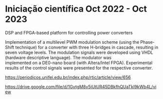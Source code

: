 # Iniciação científica Oct 2022 - Oct 2023
 DSP and FPGA-based platform for controlling power converters

 Implementation of a multilevel PWM modulation scheme (using the Phase-Shift technique) for a converter with three H-bridges in cascade, resulting in seven voltage levels. The modulation signals were developed using VHDL (hardware descriptive language). The modulator was   
 implemented on a DE0-nano board (with Altera/Intel FPGA). Experimental results of the control signals were presented for the respective converter.

 https://periodicos.unifei.edu.br/index.php/rtic/article/view/656

 https://drive.google.com/file/d/1GvtgM8v5iUtUR45DBkfhQUaTkl9kWb4L/view
